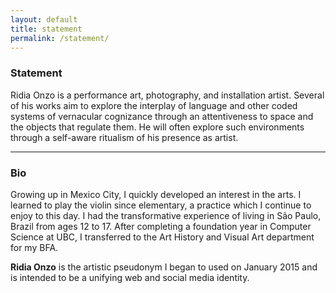```yaml
---
layout: default
title: statement
permalink: /statement/
---
```



### Statement

Ridia Onzo is a performance art, photography, and installation artist.
Several of his works aim to explore the interplay of language and other coded
systems of vernacular cognizance through an attentiveness to space and the
objects that regulate them. He will often explore such environments through
a self-aware ritualism of his presence as artist.

<hr>

### Bio

Growing up in Mexico City, I quickly developed an interest in the arts. I learned to play the violin since elementary, a practice which I continue to enjoy to this day. I had the transformative experience of living in São Paulo, Brazil from ages 12 to 17. After completing a foundation year in Computer Science at UBC, I transferred to the Art History and Visual Art department for my BFA.

<strong>Ridia Onzo</strong> is the artistic pseudonym I began to used on January 2015 and is intended to be a unifying web and social media identity.
